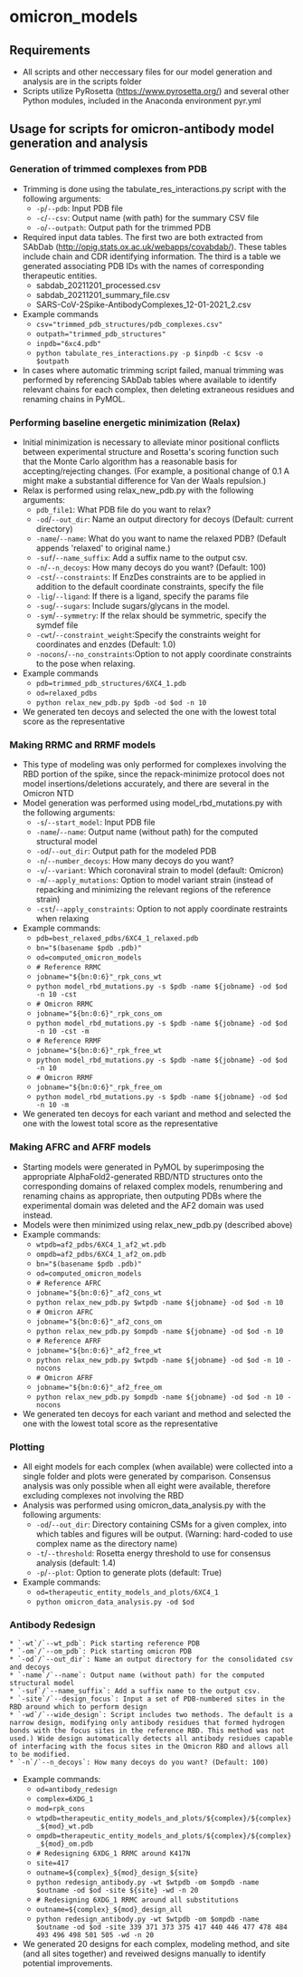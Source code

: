 # omicron_models

## Requirements

* All scripts and other neccessary files for our model generation and analysis are in the scripts folder
* Scripts utilize PyRosetta (https://www.pyrosetta.org/) and several other Python modules, included in the Anaconda environment pyr.yml

## Usage for scripts for omicron-antibody model generation and analysis

### Generation of trimmed complexes from PDB

* Trimming is done using the tabulate_res_interactions.py script with the following arguments:
	* `-p`/`--pdb`: Input PDB file
	* `-c`/`--csv`: Output name (with path) for the summary CSV file
	* `-o`/`--outpath`: Output path for the trimmed PDB
* Required input data tables. The first two are both extracted from SAbDab (http://opig.stats.ox.ac.uk/webapps/covabdab/). These tables include chain and CDR identifying information. The third is a table we generated associating PDB IDs with the names of corresponding therapeutic entities.
	* sabdab_20211201_processed.csv
	* sabdab_20211201_summary_file.csv
	* SARS-CoV-2Spike-AntibodyComplexes_12-01-2021_2.csv
* Example commands
	* `csv="trimmed_pdb_structures/pdb_complexes.csv"`
	* `outpath="trimmed_pdb_structures"`
	* `inpdb="6xc4.pdb"`
	* `python tabulate_res_interactions.py -p $inpdb -c $csv -o $outpath`
* In cases where automatic trimming script failed, manual trimming was performed by referencing SAbDab tables where available to identify relevant chains for each complex, then deleting extraneous residues and renaming chains in PyMOL.

### Performing baseline energetic minimization (Relax)

* Initial minimization is necessary to alleviate minor positional conflicts between experimental structure and Rosetta's scoring function such that the Monte Carlo algorithm has a reasonable basis for accepting/rejecting changes. (For example, a positional change of 0.1 A might make a substantial difference for Van der Waals repulsion.)
* Relax is performed using relax_new_pdb.py with the following arguments:
	* `pdb_file1`: What PDB file do you want to relax?
	* `-od`/`--out_dir`: Name an output directory for decoys (Default: current directory)
	* `-name`/`--name`: What do you want to name the relaxed PDB? (Default appends 'relaxed' to original name.)
	* `-suf`/`--name_suffix`: Add a suffix name to the output csv.
	* `-n`/`--n_decoys`: How many decoys do you want? (Default: 100)
	* `-cst`/`--constraints`: If EnzDes constraints are to be applied in addition to the default coordinate constraints, specify the file
	* `-lig`/`--ligand`: If there is a ligand, specify the params file
	* `-sug`/`--sugars`: Include sugars/glycans in the model.
	* `-sym`/`--symmetry`: If the relax should be symmetric, specify the symdef file
	* `-cwt`/`--constraint_weight`:Specify the constraints weight for coordinates and enzdes (Default: 1.0)
	* `-nocons`/`--no_constraints`:Option to not apply coordinate constraints to the pose when relaxing.
* Example commands
	* `pdb=trimmed_pdb_structures/6XC4_1.pdb`
	* `od=relaxed_pdbs`
	* `python relax_new_pdb.py $pdb -od $od -n 10`
* We generated ten decoys and selected the one with the lowest total score as the representative

### Making RRMC and RRMF models

* This type of modeling was only performed for complexes involving the RBD portion of the spike, since the repack-minimize protocol does not model insertions/deletions accurately, and there are several in the Omicron NTD
* Model generation was performed using model_rbd_mutations.py with the following arguments:
	* `-s`/`--start_model`: Input PDB file
	* `-name`/`--name`: Output name (without path) for the computed structural model
	* `-od`/`--out_dir`: Output path for the modeled PDB
	* `-n`/`--number_decoys`: How many decoys do you want?
	* `-v`/`--variant`: Which coronaviral strain to model (default: Omicron)
	* `-m`/`--apply_mutations`: Option to model variant strain (instead of repacking and minimizing the relevant regions of the reference strain)
	* `-cst`/`--apply_constraints`: Option to not apply coordinate restraints when relaxing
* Example commands: 
	* `pdb=best_relaxed_pdbs/6XC4_1_relaxed.pdb`
	* `bn="$(basename $pdb .pdb)"`
	* `od=computed_omicron_models`
	* `# Reference RRMC`
	* `jobname="${bn:0:6}"_rpk_cons_wt`
	* `python model_rbd_mutations.py -s $pdb -name ${jobname} -od $od -n 10 -cst`
	* `# Omicron RRMC`
	* `jobname="${bn:0:6}"_rpk_cons_om`
	* `python model_rbd_mutations.py -s $pdb -name ${jobname} -od $od -n 10 -cst -m`
	* `# Reference RRMF`
	* `jobname="${bn:0:6}"_rpk_free_wt`
	* `python model_rbd_mutations.py -s $pdb -name ${jobname} -od $od -n 10`
	* `# Omicron RRMF`
	* `jobname="${bn:0:6}"_rpk_free_om`
	* `python model_rbd_mutations.py -s $pdb -name ${jobname} -od $od -n 10 -m`
* We generated ten decoys for each variant and method and selected the one with the lowest total score as the representative

### Making AFRC and  AFRF models

* Starting models were generated in PyMOL by superimposing the appropriate AlphaFold2-generated RBD/NTD structures onto the corresponding domains of relaxed complex models, renumbering and renaming chains as appropriate, then outputing PDBs where the experimental domain was deleted and the AF2 domain was used instead.
* Models were then minimized using relax_new_pdb.py (described above)
* Example commands: 
	* `wtpdb=af2_pdbs/6XC4_1_af2_wt.pdb`
	* `ompdb=af2_pdbs/6XC4_1_af2_om.pdb`
	* `bn="$(basename $pdb .pdb)"`
	* `od=computed_omicron_models`
	* `# Reference AFRC`
	* `jobname="${bn:0:6}"_af2_cons_wt`
	* `python relax_new_pdb.py $wtpdb -name ${jobname} -od $od -n 10`
	* `# Omicron AFRC`
	* `jobname="${bn:0:6}"_af2_cons_om`
	* `python relax_new_pdb.py $ompdb -name ${jobname} -od $od -n 10`
	* `# Reference AFRF`
	* `jobname="${bn:0:6}"_af2_free_wt`
	* `python relax_new_pdb.py $wtpdb -name ${jobname} -od $od -n 10 -nocons`
	* `# Omicron AFRF`
	* `jobname="${bn:0:6}"_af2_free_om`
	* `python relax_new_pdb.py $ompdb -name ${jobname} -od $od -n 10 -nocons`
* We generated ten decoys for each variant and method and selected the one with the lowest total score as the representative

### Plotting

* All eight models for each complex (when available) were collected into a single folder and plots were generated by comparison. Consensus analysis was only possible when all eight were available, therefore excluding complexes not involving the RBD
* Analysis was performed using omicron_data_analysis.py with the following arguments:
	* `-od`/`--out_dir`: Directory containing CSMs for a given complex, into which tables and figures will be output. (Warning: hard-coded to use complex name as the directory name)
	* `-t`/`--threshold`: Rosetta energy threshold to use for consensus analysis (default: 1.4)
	* `-p`/`--plot`: Option to generate plots (default: True)
* Example commands: 
	* `od=therapeutic_entity_models_and_plots/6XC4_1`
	* `python omicron_data_analysis.py -od $od`

### Antibody Redesign

    * `-wt`/`--wt_pdb`: Pick starting reference PDB
    * `-om`/`--om_pdb`: Pick starting omicron PDB
    * `-od`/`--out_dir`: Name an output directory for the consolidated csv and decoys
    * `-name`/`--name`: Output name (without path) for the computed structural model
    * `-suf`/`--name_suffix`: Add a suffix name to the output csv.
    * `-site`/`--design_focus`: Input a set of PDB-numbered sites in the RBD around which to perform design
    * `-wd`/`--wide_design`: Script includes two methods. The default is a narrow design, modifying only antibody residues that formed hydrogen bonds with the focus sites in the reference RBD. This method was not used.) Wide design automatically detects all antibody residues capable of interfacing with the focus sites in the Omicron RBD and allows all to be modified.  
    * `-n`/`--n_decoys`: How many decoys do you want? (Default: 100)
* Example commands: 
	* `od=antibody_redesign`
	* `complex=6XDG_1`
	* `mod=rpk_cons`
	* `wtpdb=therapeutic_entity_models_and_plots/${complex}/${complex}_${mod}_wt.pdb`
	* `ompdb=therapeutic_entity_models_and_plots/${complex}/${complex}_${mod}_om.pdb`
	* `# Redesigning 6XDG_1 RRMC around K417N`
	* `site=417`
	* `outname=${complex}_${mod}_design_${site}`
	* `python redesign_antibody.py -wt $wtpdb -om $ompdb -name $outname -od $od -site ${site} -wd -n 20`
	* `# Redesigning 6XDG_1 RRMC around all substitutions`
	* `outname=${complex}_${mod}_design_all`
	* `python redesign_antibody.py -wt $wtpdb -om $ompdb -name $outname -od $od -site 339 371 373 375 417 440 446 477 478 484 493 496 498 501 505 -wd -n 20`
* We generated 20 designs for each complex, modeling method, and site (and all sites together) and reveiwed designs manually to identify potential improvements.